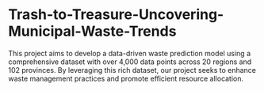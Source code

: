 # Trash-to-Treasure-Uncovering-Municipal-Waste-Trends
This project aims to develop a data-driven waste prediction model using a comprehensive dataset with over 4,000 data points across 20 regions and 102 provinces. By leveraging this rich dataset, our project seeks to enhance waste management practices and promote efficient resource allocation.
